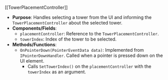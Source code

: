 [[TowerPlacementController]]

- **Purpose**: Handles selecting a tower from the UI and informing the `TowerPlacementController` about the selected tower.
- **Components/Fields**:
    - `placementController`: Reference to the `TowerPlacementController`.
    - `towerIndex`: Index of the tower to be selected.
- **Methods/Functions**:
    - `OnPointerDown(PointerEventData data)`: Implemented from `IPointerDownHandler`. Called when a pointer is pressed down on the UI element.
        - Calls `SetTowerIndex()` on the `placementController` with the `towerIndex` as an argument.